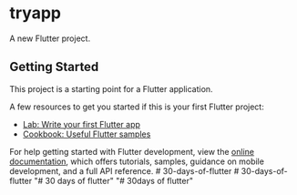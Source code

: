 # tryapp

A new Flutter project.

## Getting Started

This project is a starting point for a Flutter application.

A few resources to get you started if this is your first Flutter project:

- [Lab: Write your first Flutter app](https://docs.flutter.dev/get-started/codelab)
- [Cookbook: Useful Flutter samples](https://docs.flutter.dev/cookbook)

For help getting started with Flutter development, view the
[online documentation](https://docs.flutter.dev/), which offers tutorials,
samples, guidance on mobile development, and a full API reference.
#   3 0 - d a y s - o f - f l u t t e r  
 #   3 0 - d a y s - o f - f l u t t e r  
 "# 30 days of flutter" 
"# 30days of flutter" 
